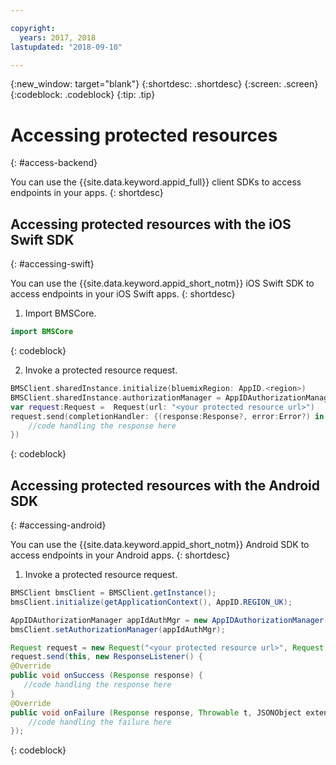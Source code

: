 ```yaml
---

copyright:
  years: 2017, 2018
lastupdated: "2018-09-10"

---
```


{:new_window: target="blank"}
{:shortdesc: .shortdesc}
{:screen: .screen}
{:codeblock: .codeblock}
{:tip: .tip}


# Accessing protected resources
{: #access-backend}

You can use the {{site.data.keyword.appid_full}} client SDKs to access endpoints in your apps.
{: shortdesc}


## Accessing protected resources with the iOS Swift SDK
{: #accessing-swift}

You can use the {{site.data.keyword.appid_short_notm}} iOS Swift SDK to access endpoints in your iOS Swift apps.
{: shortdesc}

1. Import BMSCore.
  ```swift
  import BMSCore
  ```
  {: codeblock}

2. Invoke a protected resource request.
  ```swift
  BMSClient.sharedInstance.initialize(bluemixRegion: AppID.<region>)
  BMSClient.sharedInstance.authorizationManager = AppIDAuthorizationManager(appid:AppID.sharedInstance)
  var request:Request =  Request(url: "<your protected resource url>")
  request.send(completionHandler: {(response:Response?, error:Error?) in
      //code handling the response here
  })
  ```
  {: codeblock}


## Accessing protected resources with the Android SDK
{: #accessing-android}

You can use the {{site.data.keyword.appid_short_notm}} Android SDK to access endpoints in your Android apps.
{: shortdesc}

1. Invoke a protected resource request.
  ```java
  BMSClient bmsClient = BMSClient.getInstance();
  bmsClient.initialize(getApplicationContext(), AppID.REGION_UK);

  AppIDAuthorizationManager appIdAuthMgr = new AppIDAuthorizationManager(AppID.getInstance())
  bmsClient.setAuthorizationManager(appIdAuthMgr);

  Request request = new Request("<your protected resource url>", Request.GET);
  request.send(this, new ResponseListener() {
  @Override
  public void onSuccess (Response response) {
     //code handling the response here
  }
  @Override
  public void onFailure (Response response, Throwable t, JSONObject extendedInfo) {
      //code handling the failure here
  });
  ```
  {: codeblock}
